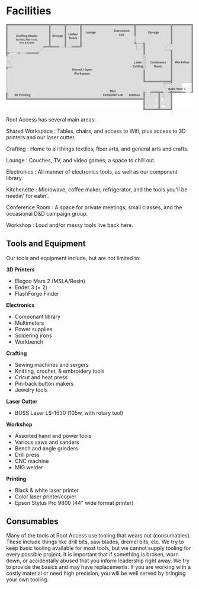 Facilities
==========

![floorplan](/_static/img/floorplan.png)

Root Access has several main areas:

Shared Workspace
    : Tables, chairs, and access to Wifi, plus access to 3D printers and our laser cutter.

Crafting
    : Home to all things textiles, fiber arts, and general arts and crafts.

Lounge
    : Couches, TV, and video games; a space to chill out.

Electronics
    : All manner of electronics tools, as well as our component library.

Kitchenette
    : Microwave, coffee maker, refrigerator, and the tools you'll be needin' for eatin'.

Conference Room
    : A space for private meetings, small classes, and the occasional D&D campaign group.

Workshop
    : Loud and/or messy tools live back here.

Tools and Equipment
-------------------

Our tools and equipment include, but are not limited to:

**3D Printers**

* Elegoo Mars 2 (MSLA/Resin)
* Ender 3 (× 2)
* FlashForge Finder

**Electronics**

* Componant library
* Multimeters
* Power supplies
* Soldering irons
* Workbench

**Crafting**

* Sewing machines and sergers
* Knitting, crochet, & embroidery tools
* Cricut and heat press
* Pin-back button makers
* Jewelry tools

**Laser Cutter**

* BOSS Laser LS-1630 (105w, with rotary tool)

**Workshop**

* Assorted hand and power tools
* Various saws and sanders
* Bench and angle grinders
* Drill press
* CNC machine
* MIG welder

**Printing**

* Black & white laser printer
* Color laser printer/copier
* Epson Stylus Pro 9800 (44" wide format printer)

Consumables
-----------

Many of the tools at Root Access use tooling that wears out (consumables). These include things like drill bits, saw blades, dremel bits, etc. We try to keep basic tooling available for most tools, but we cannot supply tooling for every possible project. It is important that if something is broken, worn down, or accidentally abused that you inform leadership right away. We try to provide the basics and may have replacements. If you are working with a costly material or need high precision, you will be well served by bringing your own tooling.
